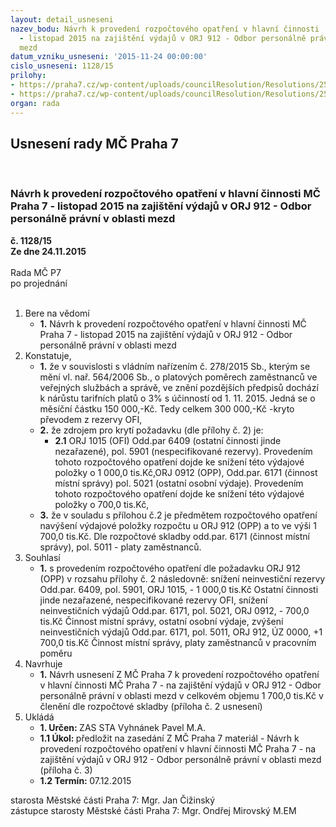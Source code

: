 ```yaml
---
layout: detail_usneseni
nazev_bodu: Návrh k provedení rozpočtového opatření v hlavní činnosti  MČ Praha 7
  - listopad 2015 na zajištění výdajů v ORJ 912 - Odbor personálně právní v oblasti
  mezd
datum_vzniku_usneseni: '2015-11-24 00:00:00'
cislo_usneseni: 1128/15
prilohy:
- https://praha7.cz/wp-content/uploads/councilResolution/Resolutions/25721/76-15-mzdy_2016_p%c5%99%c3%adloha_%c4%8d_1_d%c5%afvodov%c3%a1_zpr%c3%a1va.doc
- https://praha7.cz/wp-content/uploads/councilResolution/Resolutions/25721/76-15-2016_mzdy_p%c5%99%c3%adloha_%c4%8d._3_n%c3%a1vrh_usnesen%c3%ad_z_m%c4%8d.doc
organ: rada
---
```

<div id="ucUsn_pList" class="usn">
	<span><h2>Usnesení rady MČ Praha 7 </h2>
<br></span><div class="standBody">
<span><h3>Návrh k provedení rozpočtového opatření v hlavní činnosti  MČ Praha 7 - listopad 2015 na zajištění výdajů v ORJ 912 - Odbor personálně právní v oblasti mezd</h3></span><div class="center">
		<strong>č. 1128/15</strong><br>
	</div>
<div class="center">
		<strong>Ze dne 24.11.2015</strong><br><br>
	</div>Rada MČ P7<br> po projednání<br><br><ol>
<li>Bere na vědomí<ul><li>
<strong>1.</strong> Návrh k provedení rozpočtového opatření v hlavní činnosti  MČ Praha 7 - listopad 2015 na zajištění výdajů v ORJ 912 - Odbor personálně právní v oblasti mezd</li></ul>
</li>
<li>Konstatuje,<ul>
<li>
<strong>1.</strong> že	v souvislosti s vládním nařízením č. 278/2015 Sb., kterým se mění vl. nař. 564/2006 Sb., o platových poměrech zaměstnanců ve veřejných službách a správě, ve znění pozdějších předpisů dochází k nárůstu tarifních platů o 3% s účinností od 1. 11. 2015. Jedná se o měsíční částku 150 000,-Kč. Tedy celkem 300 000,-Kč -kryto převodem  z rezervy OFI,</li>
<li>
<strong>2.</strong> že zdrojem pro krytí požadavku (dle přílohy č. 2)  je: <ul><li>
<strong>2.1</strong> ORJ 1015 (OFI) Odd.par 6409 (ostatní činnosti jinde nezařazené), pol. 5901 (nespecifikované rezervy). Provedením tohoto rozpočtového opatření dojde ke snížení této výdajové položky o 1 000,0 tis.Kč,ORJ 0912 (OPP), Odd.par. 6171 (činnost místní správy) pol. 5021 (ostatní osobní výdaje).  Provedením tohoto rozpočtového opatření dojde ke snížení této výdajové položky o 700,0 tis.Kč,</li></ul>
</li>
<li>
<strong>3.</strong> že v souladu s přílohou č.2 je předmětem rozpočtového opatření navýšení výdajové položky rozpočtu u ORJ 912 (OPP) a to ve výši 1 700,0 tis.Kč. Dle rozpočtové skladby odd.par. 6171 (činnost místní správy), pol. 5011 - platy zaměstnanců. </li>
</ul>
</li>
<li>Souhlasí<ul><li>
<strong>1.</strong> s provedením rozpočtového opatření dle požadavku ORJ 912 (OPP)  v rozsahu přílohy č. 2 následovně:                                                                                     snížení neinvestiční rezervy                                                                                                Odd.par. 6409,  pol. 5901,  ORJ 1015,                                       - 1 000,0 tis.Kč                        Ostatní činnosti jinde nezařazené, nespecifikované rezervy OFI,                         snížení neinvestičních výdajů                                                                                                                                             Odd.par. 6171,  pol. 5021,  ORJ 0912,                                          - 700,0 tis.Kč                                                                                                                                                                        Činnost místní správy, ostatní osobní výdaje,                                                          zvýšení neinvestičních výdajů                                                                                   Odd.par. 6171,  pol. 5011,  ORJ 912, ÚZ 0000,                         +1 700,0  tis.Kč           Činnost místní správy, platy zaměstnanců v pracovním poměru                                  </li></ul>
</li>
<li>Navrhuje<ul><li>
<strong>1.</strong> Návrh usnesení Z MČ Praha 7 k provedení rozpočtového opatření v hlavní činnosti  MČ Praha 7 -  na zajištění výdajů v ORJ 912 - Odbor personálně právní v oblasti mezd v celkovém objemu       1 700,0 tis.Kč v členění dle rozpočtové skladby (příloha č. 2 usnesení)   </li></ul>
</li>
<li>Ukládá<ul>
<li>
<strong>1. Určen: </strong>ZAS STA Vyhnánek Pavel M.A.</li>
<li>
<strong>1.1 Úkol: </strong>předložit na zasedání Z MČ Praha 7 materiál - Návrh  k provedení rozpočtového opatření v hlavní činnosti  MČ Praha 7 -  na zajištění výdajů v ORJ 912 - Odbor personálně právní v oblasti mezd (příloha č. 3)</li>
<li>
<strong>1.2 Termín: </strong>07.12.2015</li>
</ul>
</li>
</ol>starosta Městské části Praha 7: Mgr. Jan Čižinský<br>zástupce starosty Městské části Praha 7: Mgr. Ondřej Mirovský M.EM 
</div>
</div>
